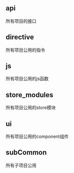 ## api
所有项目的接口
## directive
所有项目公用的指令
## js
所有项目公用的js函数
## store_modules
所有项目公用的store模块
## ui
所有项目公用的component组件
## subCommon
所有子项目公用
